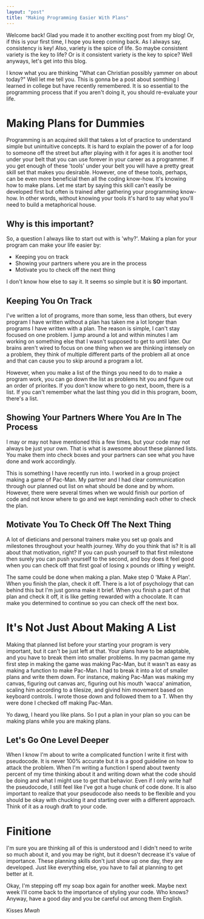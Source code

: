 ```yaml
---
layout: "post"
title: "Making Programming Easier With Plans"
---
```


Welcome back! Glad you made it to another exciting post from my blog! Or, if this is your first time, I hope you keep coming back. As I always say, consistency is key! Also, variety is the spice of life. So maybe consistent variety is the key to life? Or is it consistent variety is the key to spice? Well anyways, let's get into this blog.

I know what you are thinking "What can Christian possibly yammer on about today?" Well let me tell you. This is gonna be a post about somthing I learned in college but have recently remembered. It is so essential to the programming process that if you aren't doing it, you should re-evaluate your life. 

# Making Plans for Dummies

Programming is an acquired skill that takes a lot of practice to understand simple but unintuitive concepts. It is hard to explain the power of a for loop to someone off the street but after playing with it for ages it is another tool under your belt that you can use forever in your career as a programmer. If you get enough of these 'tools' under your belt you will have a pretty great skill set that makes you desirable. However, one of these tools, perhaps, can be even more beneficial then all the coding know-how. It's knowing how to make plans. Let me start by saying this skill can't easily be developed first but often is trained after gathering your programming know-how. In other words, without knowing your tools it's hard to say what you'll need to build a metaphorical house.

## Why is this important?

So, a question I always like to start out with is 'why?'. Making a plan for your program can make your life easier by:

* Keeping you on track
* Showing your partners where you are in the process
* Motivate you to check off the next thing

I don't know how else to say it. It seems so simple but it is **SO** important.

## Keeping You On Track

I've written a lot of programs, more than some, less than others, but every program I have written without a plan has taken me a lot longer than programs I have written with a plan. The reason is simple, I can't stay focused on one problem. I jump around a lot and within minutes I am working on something else that I wasn't supposed to get to until later. Our brains aren't wired to focus on one thing when we are thinking intensely on a problem, they think of multiple different parts of the problem all at once and that can cause you to skip around a program a lot. 

However, when you make a list of the things you need to do to make a program work, you can go down the list as problems hit you and figure out an order of priorites. If you don't know where to go next, boom, there is a list. If you can't remember what the last thing you did in this program, boom, there's a list. 

## Showing Your Partners Where You Are In The Process

I may or may not have mentioned this a few times, but your code may not always be just your own. That is what is awesome about these planned lists. You make them into check boxes and your partners can see what you have done and work accordingly. 

This is something I have recently run into. I worked in a group project making a game of Pac-Man. My partner and I had clear communication through our planned out list on what should be done and by whom. However, there were several times when we would finish our portion of code and not know where to go and we kept reminding each other to check the plan. 

## Motivate You To Check Off The Next Thing

A lot of dieticians and personal trainers make you set up goals and milestones throughout your health journey. Why do you think that is? It is all about that motivation, right? If you can push yourself to that first milestone then surely you can push yourself to the second, and boy does it feel good when you can check off that first goal of losing x pounds or lifting y weight. 

The same could be done when making a plan. Make step 0 'Make A Plan'. When you finish the plan, check it off. There is a lot of psychology that can behind this but I'm just gonna make it brief. When you finish a part of that plan and check it off, it is like getting rewarded with a chocolate. It can make you determined to continue so you can check off the next box. 

# It's Not Just About Making A List

Making that planned list before your starting your program is very important, but it can't be just left at that. Your plans have to be adaptable, and you have to break them into smaller problems. In my pacman game my first step in making the game was making Pac-Man, but it wasn't as easy as making a function to make Pac-Man. I had to break it into a lot of smaller plans and write them down. For instance, making Pac-Man was making my canvas, figuring out canvas arc, figuring out his mouth 'wacca' animation, scaling him according to a tilesize, and givind him movement based on keyboard controls. I wrote those down and followed them to a T. When thy were done I checked off making Pac-Man.

Yo dawg, I heard you like plans. So I put a plan in your plan so you can be making plans while you are making plans.

## Let's Go One Level Deeper

When I know I'm about to write a complicated function I write it first with pseudocode. It is never 100% accurate but it is a good guideline on how to attack the problem. When I'm writing a function I spend about twenty percent of my time thinking about it and writing down what the code should be doing and what I might use to get that behavior. Even if I only write half the pseudocode, I still feel like I've got a huge chunk of code done. It is also important to realize that your pseudocode also needs to be flexible and you should be okay with chucking it and starting over with a different approach. Think of it as a rough draft to your code.

# Finitione

I'm sure you are thinking all of this is understood and I didn't need to write so much about it, and you may be right, but it doesn't decrease it's value of importance. These planning skills don't just show up one day, they are developed. Just like everything else, you have to fail at planning to get better at it. 

Okay, I'm stepping off my soap box again for another week. Maybe next week I'll come back to the importance of styling your code. Who knows? Anyway, have a good day and you be careful out among them English. 

Kisses *Mwah*